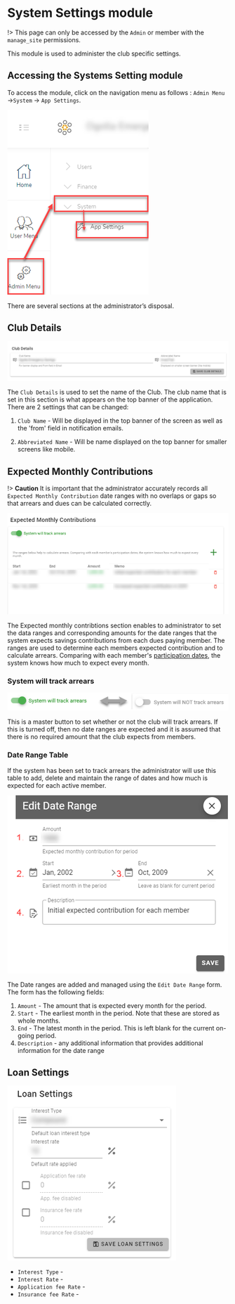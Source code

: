 # System Settings module
!> This page can only be accessed by the `Admin` or member with the `manage_site` permissions.

This module is used to administer the club specific settings. 

## Accessing the Systems Setting module
To access the  module, click on the navigation menu as follows : `Admin Menu` ->`System` ->    `App Settings`.

![alt text](images/11.1_System_Settings_Menu.png "System Settings menu")

There are several sections at the administrator’s disposal.

## Club Details
![alt text](images/11.2_Club_details.png "System Settings menu")

The `Club Details` is used to set  the name of the Club. The club name that is set in this section is what appears on the top banner of the application. There are 2 settings that can be changed:

1. `Club Name` - Will be displayed in the top banner of the screen as well as the 'from' field in notification emails.

1. `Abbreviated Name` - Will be name displayed on the top banner for smaller screens like mobile.

## Expected Monthly Contributions

!> **Caution** It is important that the administrator accurately records all `Expected Monthly Contribution` date ranges with no overlaps or gaps so that arrears and dues can be calculated correctly.

![alt text](images/11.3_Expected_monthly.png "Expected monthly payments")


The Expected monthly contribtions section enables to administrator to set  the data ranges and corresponding amounts for the date ranges that the system expects savings contributions from each dues paying member. The ranges are used to determine each members expected contribution and to calculate arrears. Comparing with each member's [participation dates](member-accounts.md?id=participation-dates), the system knows how much to expect every month.

### System will track arrears 
![alt text](images/11.2.2_Track_Arrears_Button.png "Track Arrears Button")

This is a master button to set whether or not the club will track arrears. If this is turned off, then no date ranges are expected and it is assumed that there is no required amount that the club expects from members.

### Date Range Table
If the system has been set to track arrears the administrator will use this table to add, delete and maintain the range of dates and how much is expected for each active member. 

![alt text](images/11.3_Edit_Date_Range.png "Edit Date Ranges")

The Date ranges are added and managed using the `Edit Date Range` form. The form has the following fields:

1. `Amount` - The amount that is expected every month for the period.
1. `Start` - The earliest month in the period. Note that these are stored as whole months.
1. `End` - The latest month in the period. This is left blank for the current on-going period.
1. `Description` - any additional information that provides additional information for the date range



## Loan Settings
![alt text](images/11.4_Loan_settings.png "Loan Settings")

- `Interest Type` - 
- `Interest Rate` - 
- `Application fee Rate` - 
- `Insurance fee Rate` - 